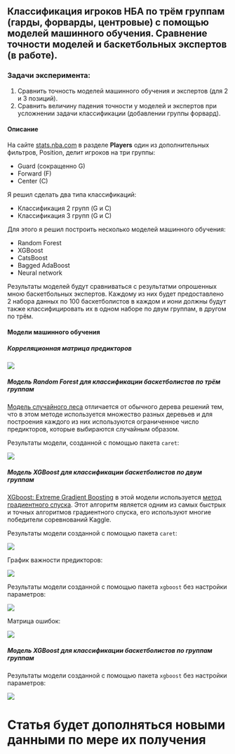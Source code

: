 ## Классификация игроков НБА по трём группам (гарды, форварды, центровые) с помощью моделей машинного обучения. Сравнение точности моделей и баскетбольных экспертов (в работе).

### Задачи эксперимента:

1. Сравнить точность моделей машинного обучения и экспертов (для 2 и 3 позиций).
2. Сравнить величину падения точности у моделей и экспертов при усложнении задачи классификации (добавлении группы форвард).

#### Описание

На сайте [stats.nba.com](https://stats.nba.com) в разделе **Players** один из дополнительных фильтров, Position, делит игроков на три группы:

* Guard (сокращенно G)
* Forward (F)
* Center (C)

Я решил сделать два типа классификаций:

* Классификация 2 групп (G и C)
* Классификация 3 групп (G и С)

Для этого я решил построить несколько моделей машинного обучения:

* Random Forest
* XGBoost
* CatsBoost
* Bagged AdaBoost
* Neural network

Результаты моделей будут сравниваться с результатми опрошенных мною баскетбольных экспертов. Каждому из них будет предоставлено 2 набора данных по 100 баскетболистов в каждом и иони должны будут также классифицировать их в одном наборе по двум группам, в другом по трём.

#### Модели машинного обучения

##### Корреляционная матрица предикторов

![](C:/Users/Мама/Desktop/Rplot.jpeg)

##### Модель Random Forest для классификации баскетболистов по трём группам

[Модель случайного леса](https://ru.wikipedia.org/wiki/Random_forest) отличается от обычного дерева решений тем, что в этом методе используется множество разных деревьев и для построения каждого из них используются ограниченное число предикторов, которые выбираются случайным образом.

Результаты модели, созданной с помощью пакета ```caret```:

![](C:/Users/Мама/Desktop/rf3.bmp)

##### Модель XGBoost для классификации баскетболистов по двум группам

[XGboost: Extreme Gradient Boosting](https://cran.r-project.org/web/packages/xgboost/index.html) в этой модели используется [метод градиентного спуска](http://www.machinelearning.ru/wiki/index.php?title=Метод_градиентного_спуска). Этот алгоритм является одним из самых быстрых и точных алгоритмов градиентного спуска, его используют многие победители соревнований Kaggle.

Результаты модели созданной с помощью пакета ```caret```:

![](C:/Users/Мама/Desktop/xg2.bmp)

График важности предикторов:

![](C:/Users/Мама/Desktop/Rplot01.jpeg)

Результаты модели созданной с помощью пакета ```xgboost``` без настройки параметров:

![](C:/Users/Мама/Desktop/xg22.bmp)

Матрица ошибок:

![](C:/Users/Мама/Desktop/Rplot02.jpeg)

##### Модель XGBoost для классификации баскетболистов по группам группам

Результаты модели созданной с помощью пакета ```xgboost``` без настройки параметров:

![](C:/Users/Мама/Desktop/xg3.bmp)

# Статья будет дополняться новыми данными по мере их получения
